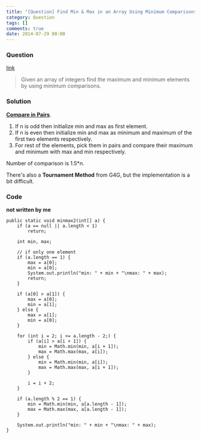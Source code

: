 ```yaml
---
title: "[Question] Find Min & Max in an Array Using Minimum Comparisons"
category: Question
tags: []
comments: true
date: 2014-07-29 00:00
---
```



### Question

[link](http://www.programcreek.com/2014/02/find-min-max-in-an-array-using-minimum-comparisons/)

> Given an array of integers find the maximum and minimum elements by using minimum comparisons.

### Solution

**[Compare in Pairs](http://www.geeksforgeeks.org/maximum-and-minimum-in-an-array/)**.

1. If n is odd then initialize min and max as first element.
1. If n is even then initialize min and max as minimum and maximum of the first two elements respectively.
1. For rest of the elements, pick them in pairs and compare their maximum and minimum with max and min respectively.

Number of comparison is 1.5\*n.

There's also a **Tournament Method** from G4G, but the implementation is a bit difficult.

### Code

**not written by me**

    public static void minmax2(int[] a) {
        if (a == null || a.length < 1)
            return;

        int min, max;

        // if only one element
        if (a.length == 1) {
            max = a[0];
            min = a[0];
            System.out.println("min: " + min + "\nmax: " + max);
            return;
        }

        if (a[0] > a[1]) {
            max = a[0];
            min = a[1];
        } else {
            max = a[1];
            min = a[0];
        }

        for (int i = 2; i <= a.length - 2;) {
            if (a[i] > a[i + 1]) {
                min = Math.min(min, a[i + 1]);
                max = Math.max(max, a[i]);
            } else {
                min = Math.min(min, a[i]);
                max = Math.max(max, a[i + 1]);
            }

            i = i + 2;
        }

        if (a.length % 2 == 1) {
            min = Math.min(min, a[a.length - 1]);
            max = Math.max(max, a[a.length - 1]);
        }

        System.out.println("min: " + min + "\nmax: " + max);
    }
